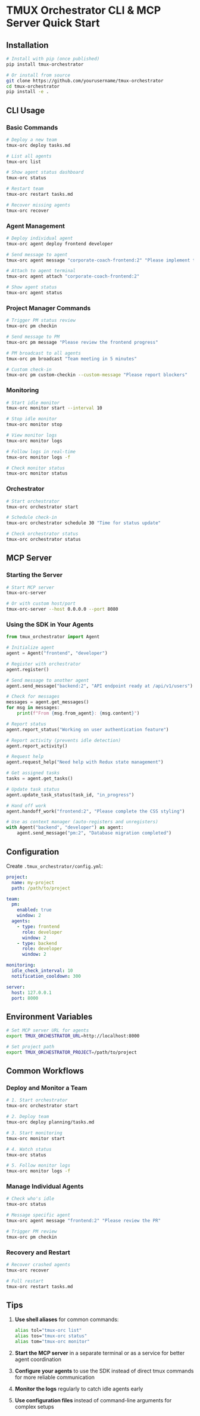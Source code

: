 # TMUX Orchestrator CLI & MCP Server Quick Start

## Installation

```bash
# Install with pip (once published)
pip install tmux-orchestrator

# Or install from source
git clone https://github.com/yourusername/tmux-orchestrator
cd tmux-orchestrator
pip install -e .
```

## CLI Usage

### Basic Commands

```bash
# Deploy a new team
tmux-orc deploy tasks.md

# List all agents
tmux-orc list

# Show agent status dashboard
tmux-orc status

# Restart team
tmux-orc restart tasks.md

# Recover missing agents
tmux-orc recover
```

### Agent Management

```bash
# Deploy individual agent
tmux-orc agent deploy frontend developer

# Send message to agent
tmux-orc agent message "corporate-coach-frontend:2" "Please implement the login form"

# Attach to agent terminal
tmux-orc agent attach "corporate-coach-frontend:2"

# Show agent status
tmux-orc agent status
```

### Project Manager Commands

```bash
# Trigger PM status review
tmux-orc pm checkin

# Send message to PM
tmux-orc pm message "Please review the frontend progress"

# PM broadcast to all agents
tmux-orc pm broadcast "Team meeting in 5 minutes"

# Custom check-in
tmux-orc pm custom-checkin --custom-message "Please report blockers"
```

### Monitoring

```bash
# Start idle monitor
tmux-orc monitor start --interval 10

# Stop idle monitor
tmux-orc monitor stop

# View monitor logs
tmux-orc monitor logs

# Follow logs in real-time
tmux-orc monitor logs -f

# Check monitor status
tmux-orc monitor status
```

### Orchestrator

```bash
# Start orchestrator
tmux-orc orchestrator start

# Schedule check-in
tmux-orc orchestrator schedule 30 "Time for status update"

# Check orchestrator status
tmux-orc orchestrator status
```

## MCP Server

### Starting the Server

```bash
# Start MCP server
tmux-orc-server

# Or with custom host/port
tmux-orc-server --host 0.0.0.0 --port 8080
```

### Using the SDK in Your Agents

```python
from tmux_orchestrator import Agent

# Initialize agent
agent = Agent("frontend", "developer")

# Register with orchestrator
agent.register()

# Send message to another agent
agent.send_message("backend:2", "API endpoint ready at /api/v1/users")

# Check for messages
messages = agent.get_messages()
for msg in messages:
    print(f"From {msg.from_agent}: {msg.content}")

# Report status
agent.report_status("Working on user authentication feature")

# Report activity (prevents idle detection)
agent.report_activity()

# Request help
agent.request_help("Need help with Redux state management")

# Get assigned tasks
tasks = agent.get_tasks()

# Update task status
agent.update_task_status(task_id, "in_progress")

# Hand off work
agent.handoff_work("frontend:2", "Please complete the CSS styling")

# Use as context manager (auto-registers and unregisters)
with Agent("backend", "developer") as agent:
    agent.send_message("pm:2", "Database migration completed")
```

## Configuration

Create `.tmux_orchestrator/config.yml`:

```yaml
project:
  name: my-project
  path: /path/to/project

team:
  pm:
    enabled: true
    window: 2
  agents:
    - type: frontend
      role: developer
      window: 2
    - type: backend
      role: developer
      window: 2

monitoring:
  idle_check_interval: 10
  notification_cooldown: 300

server:
  host: 127.0.0.1
  port: 8000
```

## Environment Variables

```bash
# Set MCP server URL for agents
export TMUX_ORCHESTRATOR_URL=http://localhost:8000

# Set project path
export TMUX_ORCHESTRATOR_PROJECT=/path/to/project
```

## Common Workflows

### Deploy and Monitor a Team

```bash
# 1. Start orchestrator
tmux-orc orchestrator start

# 2. Deploy team
tmux-orc deploy planning/tasks.md

# 3. Start monitoring
tmux-orc monitor start

# 4. Watch status
tmux-orc status

# 5. Follow monitor logs
tmux-orc monitor logs -f
```

### Manage Individual Agents

```bash
# Check who's idle
tmux-orc status

# Message specific agent
tmux-orc agent message "frontend:2" "Please review the PR"

# Trigger PM review
tmux-orc pm checkin
```

### Recovery and Restart

```bash
# Recover crashed agents
tmux-orc recover

# Full restart
tmux-orc restart tasks.md
```

## Tips

1. **Use shell aliases** for common commands:
   ```bash
   alias tol="tmux-orc list"
   alias tos="tmux-orc status"
   alias tom="tmux-orc monitor"
   ```

2. **Start the MCP server** in a separate terminal or as a service for better agent coordination

3. **Configure your agents** to use the SDK instead of direct tmux commands for more reliable communication

4. **Monitor the logs** regularly to catch idle agents early

5. **Use configuration files** instead of command-line arguments for complex setups
